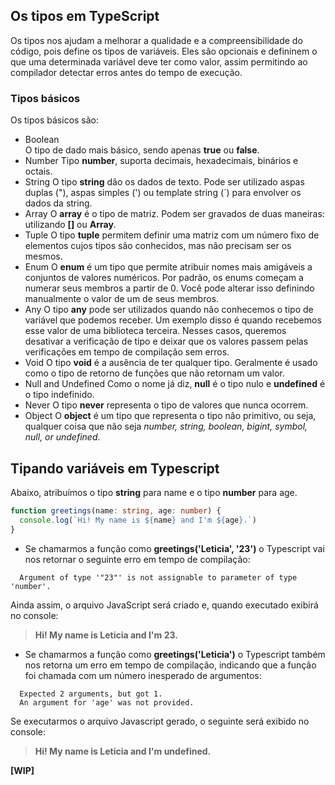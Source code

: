 
## Os tipos em TypeScript

Os tipos nos ajudam a melhorar a qualidade e a compreensibilidade do código, pois define os tipos de variáveis. Eles são opcionais e  defininem o que uma determinada variável deve ter como valor, assim permitindo ao compilador detectar erros antes do tempo de execução.

### Tipos básicos

Os tipos básicos são: 
- Boolean  
  O tipo de dado mais básico, sendo apenas **true** ou **false**.
- Number
  Tipo **number**, suporta decimais, hexadecimais, binários e octais.
- String
  O tipo **string** dão os dados de texto. Pode ser utilizado aspas duplas ("), aspas simples (') ou template string (`) para envolver os dados da string.
- Array
  O **array** é o tipo de matriz. Podem ser gravados de duas maneiras: utilizando **[]** ou **Array<tipoDoElement>**.
- Tuple
  O tipo **tuple** permitem definir uma matriz com um número fixo de elementos cujos tipos são conhecidos, mas não precisam ser os mesmos. 
- Enum
  O **enum** é um tipo que permite atribuir nomes mais amigáveis a conjuntos de valores numéricos. Por padrão, os enums começam a numerar seus membros a partir de 0. Você pode alterar isso definindo manualmente o valor de um de seus membros.
- Any
  O tipo **any** pode ser utilizados quando não conhecemos o tipo de variável que podemos receber. Um exemplo disso é quando recebemos esse valor de uma biblioteca terceira. Nesses casos, queremos desativar a verificação de tipo e deixar que os valores passem pelas verificações em tempo de compilação sem erros.
- Void
  O tipo **void** é a ausência de ter qualquer tipo. Geralmente é usado como o tipo de retorno de funções que não retornam um valor.
- Null and Undefined
  Como o nome já diz, **null** é o tipo nulo e **undefined** é o tipo indefinido. 
- Never
  O tipo **never** representa o tipo de valores que nunca ocorrem.
- Object
  O **object** é um tipo que representa o tipo não primitivo, ou seja, qualquer coisa que não seja *number, string, boolean, bigint, symbol, null, or undefined*.

## Tipando variáveis em Typescript 

Abaixo, atribuímos o tipo **string** para name e o tipo **number** para age.

```typescript
function greetings(name: string, age: number) {
  console.log(`Hi! My name is ${name} and I'm ${age}.`)
}
```

- Se chamarmos a função como **greetings('Leticia', '23')** o Typescript vai nos retornar o seguinte erro em tempo de compilação: 
```shell
  Argument of type '"23"' is not assignable to parameter of type 'number'.
```
Ainda assim, o arquivo JavaScript será criado e, quando executado exibirá no console:
> **Hi! My name is Leticia and I'm 23.**

- Se chamarmos a função como **greetings('Leticia')** o Typescript também nos retorna um erro em tempo de compilação, indicando que a função foi chamada com um número inesperado de argumentos: 
```shell
  Expected 2 arguments, but got 1.
  An argument for 'age' was not provided.
```
Se executarmos o arquivo Javascript gerado, o seguinte será exibido no console:
> **Hi! My name is Leticia and I'm undefined.**

**[WIP]**